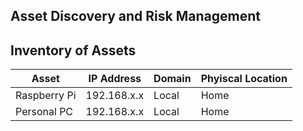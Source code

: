 ## Asset Discovery and Risk Management

## Inventory of Assets

| Asset        | IP Address | Domain | Phyiscal Location |
|--------------|------------|--------|-------------------|
| Raspberry Pi |192.168.x.x | Local  | Home              |
| Personal PC  |192.168.x.x | Local  | Home              |
